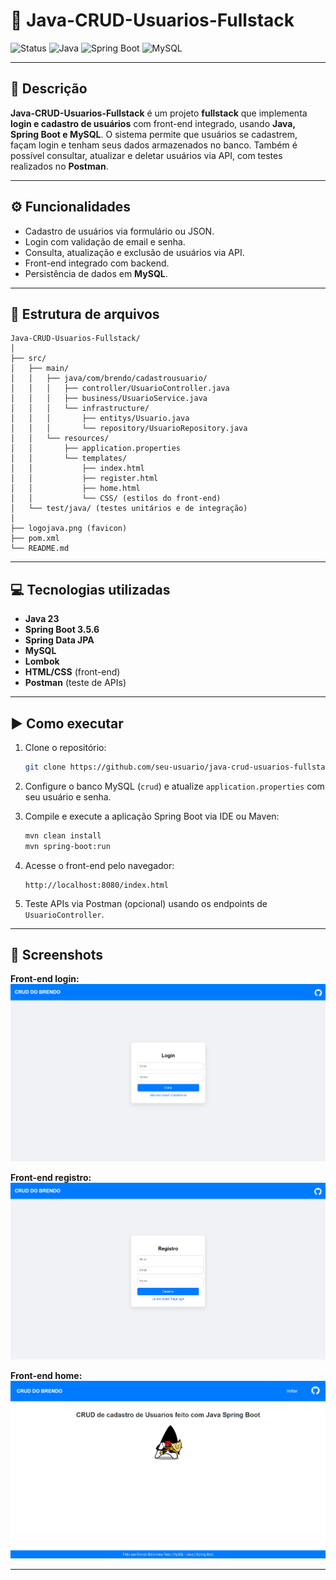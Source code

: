 
# 🚀 Java-CRUD-Usuarios-Fullstack

![Status](https://img.shields.io/badge/status-conclu%C3%ADdo-brightgreen)
![Java](https://img.shields.io/badge/linguagem-Java-blue)
![Spring Boot](https://img.shields.io/badge/framework-SpringBoot-orange)
![MySQL](https://img.shields.io/badge/banco-MySQL-red)

---

## 📌 Descrição

**Java-CRUD-Usuarios-Fullstack** é um projeto **fullstack** que implementa **login e cadastro de usuários** com front-end integrado, usando **Java, Spring Boot e MySQL**.
O sistema permite que usuários se cadastrem, façam login e tenham seus dados armazenados no banco. Também é possível consultar, atualizar e deletar usuários via API, com testes realizados no **Postman**.

---

## ⚙️ Funcionalidades

* Cadastro de usuários via formulário ou JSON.
* Login com validação de email e senha.
* Consulta, atualização e exclusão de usuários via API.
* Front-end integrado com backend.
* Persistência de dados em **MySQL**.

---

## 📂 Estrutura de arquivos

```
Java-CRUD-Usuarios-Fullstack/
│
├── src/
│   ├── main/
│   │   ├── java/com/brendo/cadastrousuario/
│   │   │   ├── controller/UsuarioController.java
│   │   │   ├── business/UsuarioService.java
│   │   │   └── infrastructure/
│   │   │       ├── entitys/Usuario.java
│   │   │       └── repository/UsuarioRepository.java
│   │   └── resources/
│   │       ├── application.properties
│   │       └── templates/
│   │           ├── index.html
│   │           ├── register.html
│   │           ├── home.html
│   │           └── CSS/ (estilos do front-end)
│   └── test/java/ (testes unitários e de integração)
│
├── logojava.png (favicon)
├── pom.xml
└── README.md

```

---

## 💻 Tecnologias utilizadas

* **Java 23**
* **Spring Boot 3.5.6**
* **Spring Data JPA**
* **MySQL**
* **Lombok**
* **HTML/CSS** (front-end)
* **Postman** (teste de APIs)

---

## ▶️ Como executar

1. Clone o repositório:

   ```bash
   git clone https://github.com/seu-usuario/java-crud-usuarios-fullstack.git
   ```
2. Configure o banco MySQL (`crud`) e atualize `application.properties` com seu usuário e senha.
3. Compile e execute a aplicação Spring Boot via IDE ou Maven:

   ```bash
   mvn clean install
   mvn spring-boot:run
   ```
4. Acesse o front-end pelo navegador:

   ```
   http://localhost:8080/index.html
   ```
5. Teste APIs via Postman (opcional) usando os endpoints de `UsuarioController`.

---

## 📸 Screenshots

**Front-end login:**
![Login](img/img1.png)

**Front-end registro:**
![Registro](img/img2.png)

**Front-end home:**
![Registro](img/img3.png)

---


